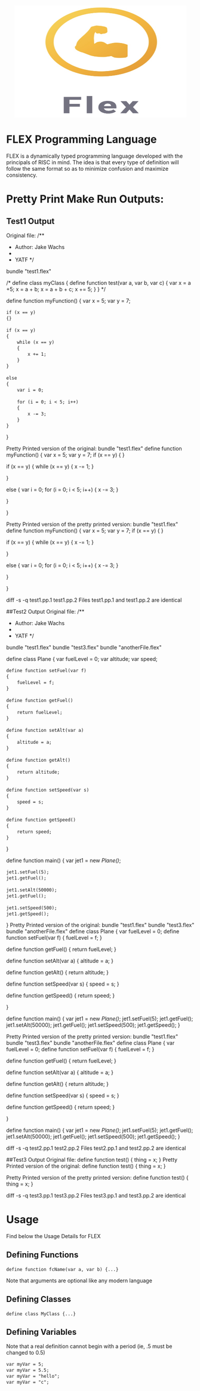<p align="center">
	<img width="460" height="300" src="IMG_5594.jpg">
</p>

# FLEX Programming Language

FLEX is a dynamically typed programming language developed with the principals of RISC in mind. The idea is that every type of definition will follow the same format so as to minimize confusion and maximize consistency.

# Pretty Print Make Run Outputs:
## Test1 Output
Original file:
/**
 * Author: Jake Wachs
 *
 * YATF
 */

bundle "test1.flex"

/*
define class myClass
{
	define function test(var a, var b, var c)
	{
		var x = a +5;
		x = a + b;
		x = a + b + c;
		x += 5;
	}
}
*/

define function myFunction()
{
	var x = 5;
	var y = 7;

	if (x == y)
	{}

	if (x == y)
	{
		while (x == y)
		{
			x += 1;
		}
	}

	else
	{
		var i = 0;

		for (i = 0; i < 5; i++)
		{
			x -= 3;
		}
	}

}

Pretty Printed version of the original:
bundle "test1.flex"
define function myFunction()
{
var x = 5;
var y = 7;
if (x == y)
{
}

if (x == y)
{
while (x == y)
{
x -= 1;
}

}

else 
{
var i = 0;
for (i = 0; i < 5; i++)
{
x -= 3;
}

}

}

Pretty Printed version of the pretty printed version:
bundle "test1.flex"
define function myFunction()
{
var x = 5;
var y = 7;
if (x == y)
{
}

if (x == y)
{
while (x == y)
{
x -= 1;
}

}

else 
{
var i = 0;
for (i = 0; i < 5; i++)
{
x -= 3;
}

}

}

diff -s -q test1.pp.1 test1.pp.2
Files test1.pp.1 and test1.pp.2 are identical

##Test2 Output
Original file:
/**
 * Author: Jake Wachs
 *
 * YATF
 */

bundle "test1.flex"
bundle "test3.flex"
bundle "anotherFile.flex"

define class Plane
{
	var fuelLevel = 0;
	var altitude;
	var speed;

	define function setFuel(var f)
	{
		fuelLevel = f;
	}

	define function getFuel()
	{
		return fuelLevel;
	}

	define function setAlt(var a)
	{
		altitude = a;
	}

	define function getAlt()
	{
		return altitude;
	}

	define function setSpeed(var s)
	{
		speed = s;
	}

	define function getSpeed()
	{
		return speed;
	}
}

define function main()
{
	var jet1 = new _Plane()_;

	jet1.setFuel(5);
	jet1.getFuel();

	jet1.setAlt(50000);
	jet1.getFuel();

	jet1.setSpeed(500);
	jet1.getSpeed();
}
Pretty Printed version of the original:
bundle "test1.flex"
bundle "test3.flex"
bundle "anotherFile.flex"
define class Plane
{
var fuelLevel = 0;
define function setFuel(var f)
{
fuelLevel = f;
}

define function getFuel()
{
return fuelLevel;
}

define function setAlt(var a)
{
altitude = a;
}

define function getAlt()
{
return altitude;
}

define function setSpeed(var s)
{
speed = s;
}

define function getSpeed()
{
return speed;
}

}

define function main()
{
var jet1 = new _Plane()_;
jet1.setFuel(5);
jet1.getFuel();
jet1.setAlt(50000);
jet1.getFuel();
jet1.setSpeed(500);
jet1.getSpeed();
}

Pretty Printed version of the pretty printed version:
bundle "test1.flex"
bundle "test3.flex"
bundle "anotherFile.flex"
define class Plane
{
var fuelLevel = 0;
define function setFuel(var f)
{
fuelLevel = f;
}

define function getFuel()
{
return fuelLevel;
}

define function setAlt(var a)
{
altitude = a;
}

define function getAlt()
{
return altitude;
}

define function setSpeed(var s)
{
speed = s;
}

define function getSpeed()
{
return speed;
}

}

define function main()
{
var jet1 = new _Plane()_;
jet1.setFuel(5);
jet1.getFuel();
jet1.setAlt(50000);
jet1.getFuel();
jet1.setSpeed(500);
jet1.getSpeed();
}

diff -s -q test2.pp.1 test2.pp.2
Files test2.pp.1 and test2.pp.2 are identical

##Test3 Output
Original file:
define function test()
{
	thing = x;
}
Pretty Printed version of the original:
define function test()
{
thing = x;
}

Pretty Printed version of the pretty printed version:
define function test()
{
thing = x;
}

diff -s -q test3.pp.1 test3.pp.2 
Files test3.pp.1 and test3.pp.2 are identical


# Usage
Find below the Usage Details for FLEX

## Defining Functions
```
define function fcName(var a, var b) {...}
```
Note that arguments are optional like any modern language

## Defining Classes
```
define class MyClass {...}
```

## Defining Variables
Note that a real definition cannot begin with a period (ie, .5 must be changed to 0.5)
```
var myVar = 5;
var myVar = 5.5;
var myVar = "hello";
var myVar = "c";
```


